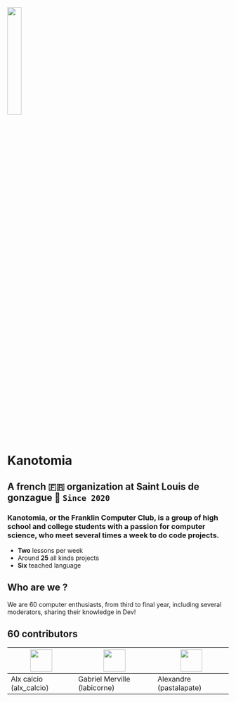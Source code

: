 <img src="https://kanotomia.org/static/media/logo-dark.d125ca5d442dfbeacbf7.png" height="25%" width="25%" />

# Kanotomia 
## A french 🇫🇷 organization at Saint Louis de gonzague 🏫 `Since 2020`
### Kanotomia, or the Franklin Computer Club, is a group of high school and college students with a passion for computer science, who meet several times a week to do code projects.
 - **Two** lessons per week
 - Around **25** all kinds projects
 - **Six** teached language
## Who are we ?
We are 60 computer enthusiasts, from third to final year, including several moderators, sharing their knowledge in Dev!
## 60 contributors
| <img src='https://cdn.discordapp.com/avatars/845618236409643062/1d8146c5475e13ab2f0ead887ba0c9a3.png?size=1024' height="50px" width="50px">| <img src="https://cdn.discordapp.com/avatars/636863599532572692/ad64106d3d391dd080b44e97835aedc0.png?size=1024" height="50px" width="50px"> | <img src="https://cdn.discordapp.com/avatars/662640180494073887/a5eeb4999b0f585611f43538d824bd13.png?size=1024" height="50px" width="50px"> |
|-----------|-----------|-----------|
| Alx calcio (alx_calcio)   | Gabriel Merville (labicorne)   | Alexandre (pastalapate)   |
